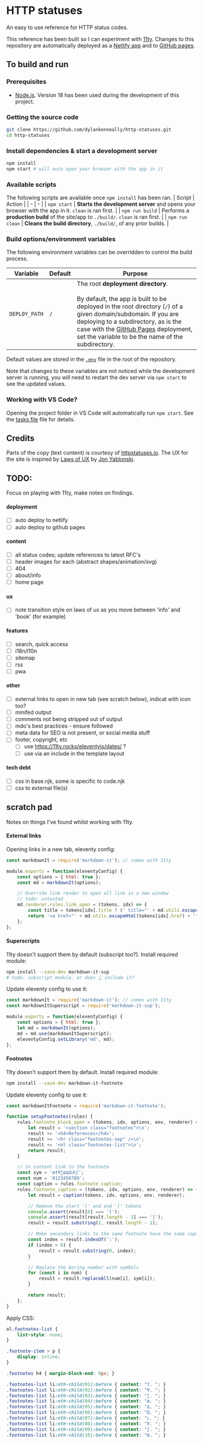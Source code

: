 # HTTP statuses

An easy to use reference for HTTP status codes.

This reference has been built so I can experiment with [11ty]. Changes to this repository are automatically deployed as a [Netlify app] and to [GitHub pages].

## To build and run

### Prerequisites

- [Node.js]. Version 18 has been used during the development of this project.

### Getting the source code

```bash
git clone https://github.com/dylankenneally/http-statuses.git
cd http-statuses
```

### Install dependencies & start a development server

```bash
npm install
npm start # will auto open your browser with the app in it
```

### Available scripts

The following scripts are available once `npm install` has been ran.
| Script | Action |
| - | - |
| `npm start` | **Starts the development server** and opens your browser with the app in it. `clean` is ran first. |
| `npm run build` | Performs a **production build** of the site/app to `./build/`. `clean` is ran first. |
| `npm run clean` | **Cleans the build directory**, `./build/`, of any prior builds. |

### Build options/environment variables

The following environment variables can be overridden to control the build process.

| Variable | Default | Purpose |
| - | - | - |
| `DEPLOY_PATH` | `/` | The root **deployment directory**.<br><br> By default, the app is built to be deployed in the root directory (`/`) of a given domain/subdomain. If you are deploying to a subdirectory, as is the case with the [GitHub Pages] deployment, set the variable to be the name of the subdirectory. |

Default values are stored in the [`.env`](./.env) file in the root of the repository.

Note that changes to these variables are not noticed while the development server is running, you will need to restart the dev server via `npm start` to see the updated values.

### Working with VS Code?

Opening the project folder in VS Code will automatically run `npm start`. See the [tasks file](./.vscode/tasks.json) file for details.

## Credits

Parts of the copy (text content) is courtesy of [httpstatuses.io](https://httpstatuses.io/). The UX for the site is inspired by [Laws of UX](https://lawsofux.com/) by [Jon Yablonski](https://jonyablonski.com/).

## TODO:

Focus on playing with 11ty, make notes on findings.

#### deployment

- [ ] auto deploy to netlify
- [ ] auto deploy to github pages

#### content

- [ ] all status codes; update references to latest RFC's
- [ ] header images for each (abstract shapes/animation/svg)
- [ ] 404
- [ ] about/info
- [ ] home page

#### ux

- [ ] note transition style on laws of ux as you move between 'info' and 'book' (for example)

#### features

- [ ] search, quick access
- [ ] i18n/l10n
- [ ] sitemap
- [ ] rss
- [ ] pwa

#### other

- [ ] external links to open in new tab (see scratch below), indicat with icon too?
- [ ] minifed output
- [ ] comments not being stripped out of output
- [ ] mdo's best practices - ensure followed
- [ ] meta data for SEO is not present, or social media stuff
- [ ] footer, copyright, etc
  - [ ] use <https://11ty.rocks/eleventyjs/dates/> ?
  - [ ] use via an include in the template layout

#### tech debt

- [ ] css in base.njk, some is specific to code.njk
- [ ] css to external file(s)

## scratch pad

Notes on things I've found whilst working with 11ty.

#### External links

Opening links in a new tab, eleventy config:

```js
const markdownIt = require('markdown-it'); // comes with 11ty

module.exports = function(eleventyConfig) {
    const options = { html: true };
    const md = markdownIt(options);

    // Override link render to open all link in a new window
    // todo: untested
    md.renderer.rules.link_open = (tokens, idx) => {
        const title = tokens[idx].title ? (' title="' + md.utils.escapeHtml(md.utils.replaceEntities(tokens[idx].title)) + '"') : '';
        return '<a href="' + md.utils.escapeHtml(tokens[idx].href) + '"' + title + ' target="_blank"> ---';
    };
};
```

#### Superscripts

11ty doesn't support them by default (subscript too?). Install required module:

```bash
npm install --save-dev markdown-it-sup
# todo: subscript module, or does 👆 include it?
```

Update eleventy config to use it:

```js
const markdownIt = require('markdown-it'); // comes with 11ty
const markdownItSuperscript = require('markdown-it-sup');

module.exports = function(eleventyConfig) {
    const options = { html: true };
    let md = markdownIt(options);
    md = md.use(markdownItSuperscript);
    eleventyConfig.setLibrary('md', md);
};
```

#### Footnotes

11ty doesn't support them by default. Install required module:

```bash
npm install --save-dev markdown-it-footnote
```

Update eleventy config to use it:

```js
const markdownItFootnote = require('markdown-it-footnote');

function setupFootnotes(rules) {
    rules.footnote_block_open = (tokens, idx, options, env, renderer) => {
        let result = '<section class="footnotes">\n';
        result += '<h4>References</h4>';
        result += '<hr class="footnotes-sep" />\n';
        result += '<ol class="footnotes-list">\n';
        return result;
    }

    // In content link to the footnote
    const sym = 'œ†¥∑ø∆Ωℷℏ∫';
    const num = '0123456789';
    const caption = rules.footnote_caption;
    rules.footnote_caption = (tokens, idx, options, env, renderer) => {
        let result = caption(tokens, idx, options, env, renderer);

        // Remove the start '[' and end ']' tokens
        console.assert(result[0] === '[');
        console.assert(result[result.length - 1] === ']');
        result = result.substring(1, result.length - 1);

        // Make secondary links to the same footnote have the same caption (i.e. "1:1" => "1")
        const index = result.indexOf(':');
        if (index > 0) {
            result = result.substring(0, index);
        }

        // Replace the boring number with symbols
        for (const i in num) {
            result = result.replaceAll(num[i], sym[i]);
        }

        return result;
    };
}
```

Apply CSS:

```css
ol.footnotes-list {
    list-style: none;
}

.footnote-item > p {
    display: inline;
}

.footnotes h4 { margin-block-end: 0px; }

.footnotes-list li:nth-child(01):before { content: "†. "; }
.footnotes-list li:nth-child(02):before { content: "¥. "; }
.footnotes-list li:nth-child(03):before { content: "∑. "; }
.footnotes-list li:nth-child(04):before { content: "ø. "; }
.footnotes-list li:nth-child(05):before { content: "∆. "; }
.footnotes-list li:nth-child(06):before { content: "Ω. "; }
.footnotes-list li:nth-child(07):before { content: "ℷ. "; }
.footnotes-list li:nth-child(08):before { content: "ℏ. "; }
.footnotes-list li:nth-child(09):before { content: "∫. "; }
.footnotes-list li:nth-child(10):before { content: "œ. "; }
```

<!-- Links in this doc -->
[11ty]: https://11ty.dev/
[Netlify app]: https://httpstatuses.netlify.app/
[GitHub pages]: https://dylankenneally.github.io/http-statuses/
[Node.js]: https://nodejs.org/en/
